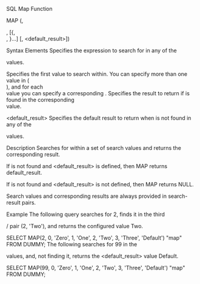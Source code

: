 SQL Map Function

MAP (<expression>, <search>, <result> [{, <search>, <result>}...] [, <default_result>])
  
Syntax Elements
<expression>
Specifies the expression to search for in any of the <search> values.

<search>
Specifies the first value to search within. You can specify more than one value in (<search>), and for each <search> value you can specify a corresponding <result>.

<result>
Specifies the result to return if <expression> is found in the corresponding <search> value.

<default_result>
Specifies the default result to return when <expression> is not found in any of the <search> values.

Description
Searches for <expression> within a set of search values and returns the corresponding result.

If <expression> is not found and <default_result> is defined, then MAP returns default_result.

If <expression> is not found and <default_result> is not defined, then MAP returns NULL.

Search values and corresponding results are always provided in search-result pairs.

Example
The following query searches for 2, finds it in the third <search>/<result> pair (2, 'Two'), and returns the configured <result> value Two.

SELECT MAP(2, 0, 'Zero', 1, 'One', 2, 'Two', 3, 'Three', 'Default') "map" FROM DUMMY;
The following searches for 99 in the <search> values, and, not finding it, returns the <default_result> value Default.

SELECT MAP(99, 0, 'Zero', 1, 'One', 2, 'Two', 3, 'Three', 'Default') "map" FROM DUMMY;  
